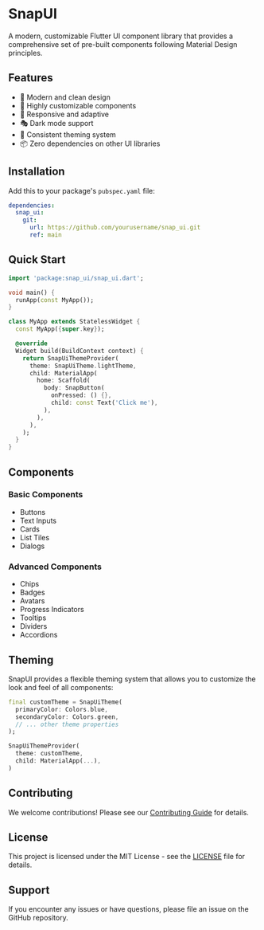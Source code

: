 <!--
This README describes the package. If you publish this package to pub.dev,
this README's contents appear on the landing page for your package.

For information about how to write a good package README, see the guide for
[writing package pages](https://dart.dev/tools/pub/writing-package-pages).

For general information about developing packages, see the Dart guide for
[creating packages](https://dart.dev/guides/libraries/create-packages)
and the Flutter guide for
[developing packages and plugins](https://flutter.dev/to/develop-packages).
-->

# SnapUI

A modern, customizable Flutter UI component library that provides a comprehensive set of pre-built components following Material Design principles.

## Features

- 🎨 Modern and clean design
- 🎯 Highly customizable components
- 📱 Responsive and adaptive
- 🎭 Dark mode support
- 🎨 Consistent theming system
- 📦 Zero dependencies on other UI libraries

## Installation

Add this to your package's `pubspec.yaml` file:

```yaml
dependencies:
  snap_ui:
    git:
      url: https://github.com/yourusername/snap_ui.git
      ref: main
```

## Quick Start

```dart
import 'package:snap_ui/snap_ui.dart';

void main() {
  runApp(const MyApp());
}

class MyApp extends StatelessWidget {
  const MyApp({super.key});

  @override
  Widget build(BuildContext context) {
    return SnapUiThemeProvider(
      theme: SnapUiTheme.lightTheme,
      child: MaterialApp(
        home: Scaffold(
          body: SnapButton(
            onPressed: () {},
            child: const Text('Click me'),
          ),
        ),
      ),
    );
  }
}
```

## Components

### Basic Components

- Buttons
- Text Inputs
- Cards
- List Tiles
- Dialogs

### Advanced Components

- Chips
- Badges
- Avatars
- Progress Indicators
- Tooltips
- Dividers
- Accordions

## Theming

SnapUI provides a flexible theming system that allows you to customize the look and feel of all components:

```dart
final customTheme = SnapUiTheme(
  primaryColor: Colors.blue,
  secondaryColor: Colors.green,
  // ... other theme properties
);

SnapUiThemeProvider(
  theme: customTheme,
  child: MaterialApp(...),
)
```

## Contributing

We welcome contributions! Please see our [Contributing Guide](CONTRIBUTING.md) for details.

## License

This project is licensed under the MIT License - see the [LICENSE](LICENSE) file for details.

## Support

If you encounter any issues or have questions, please file an issue on the GitHub repository.
